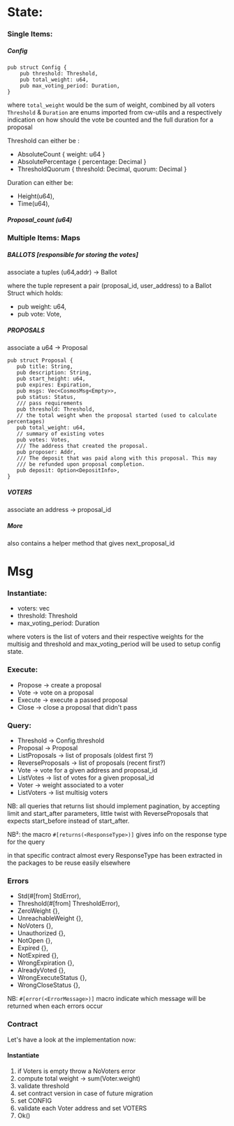 # State:

### Single Items:

##### Config

```
pub struct Config {
    pub threshold: Threshold,
    pub total_weight: u64,
    pub max_voting_period: Duration,
}
```

where
`total_weight` would be the sum of weight, combined by all voters `Threshold` & `Duration` are enums imported from cw-utils and a respectively indication on how should the vote be counted and the full duration for a proposal

Threshold can either be :

- AbsoluteCount { weight: u64 }
- AbsolutePercentage { percentage: Decimal }
- ThresholdQuorum { threshold: Decimal, quorum: Decimal }

Duration can either be:

- Height(u64),
- Time(u64),

##### Proposal_count (u64)

### Multiple Items: Maps

##### BALLOTS [responsible for storing the votes]

associate a tuples (u64,addr) -> Ballot

where the tuple represent a pair (proposal_id, user_address) to a Ballot Struct which holds:

- pub weight: u64,
- pub vote: Vote,

##### PROPOSALS

associate a u64 -> Proposal

```
pub struct Proposal {
   pub title: String,
   pub description: String,
   pub start_height: u64,
   pub expires: Expiration,
   pub msgs: Vec<CosmosMsg<Empty>>,
   pub status: Status,
   /// pass requirements
   pub threshold: Threshold,
   // the total weight when the proposal started (used to calculate percentages)
   pub total_weight: u64,
   // summary of existing votes
   pub votes: Votes,
   /// The address that created the proposal.
   pub proposer: Addr,
   /// The deposit that was paid along with this proposal. This may
   /// be refunded upon proposal completion.
   pub deposit: Option<DepositInfo>,
}
```

##### VOTERS

associate an address -> proposal_id

##### More

also contains a helper method that gives next_proposal_id

# Msg

### Instantiate:

- voters: vec<Voter>
- threshold: Threshold
- max_voting_period: Duration

where voters is the list of voters and their respective weights for the multisig and threshold and max_voting_period will be used to setup config state.

### Execute:

- Propose -> create a proposal
- Vote -> vote on a proposal
- Execute -> execute a passed proposal
- Close -> close a proposal that didn't pass

### Query:

- Threshold -> Config.threshold
- Proposal -> Proposal
- ListProposals -> list of proposals (oldest first ?)
- ReverseProposals -> list of proposals (recent first?)
- Vote -> vote for a given address and proposal_id
- ListVotes -> list of votes for a given proposal_id
- Voter -> weight associated to a voter
- ListVoters -> list multisig voters

NB: all queries that returns list should implement pagination, by accepting
limit and start_after parameters, little twist with ReverseProposals that expects start_before instead of start_after.

NB²: the macro `#[returns(<ResponseType>)]` gives info on the response type for the query

in that specific contract almost every ResponseType has been extracted in the packages to be reuse easily elsewhere

### Errors

- Std(#[from] StdError),
- Threshold(#[from] ThresholdError),
- ZeroWeight {},
- UnreachableWeight {},
- NoVoters {},
- Unauthorized {},
- NotOpen {},
- Expired {},
- NotExpired {},
- WrongExpiration {},
- AlreadyVoted {},
- WrongExecuteStatus {},
- WrongCloseStatus {},

NB: `#[error(<ErrorMessage>)]` macro indicate which message will be returned when each errors occur

### Contract

Let's have a look at the implementation now:

#### Instantiate

1. if Voters is empty throw a NoVoters error
2. compute total weight -> sum(Voter.weight)
3. validate threshold
4. set contract version in case of future migration
5. set CONFIG
6. validate each Voter address and set VOTERS
7. Ok()
